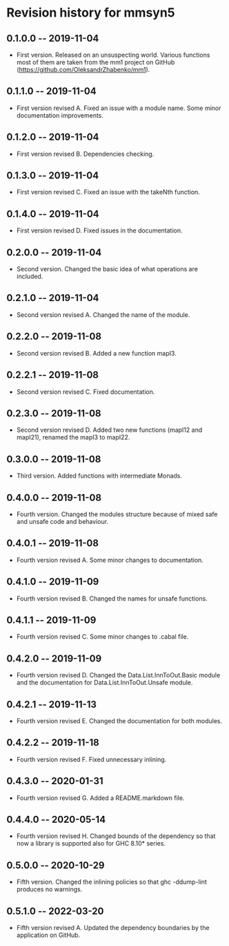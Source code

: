 # Revision history for mmsyn5

## 0.1.0.0 -- 2019-11-04

* First version. Released on an unsuspecting world. Various functions 
 most of them are taken from the mm1 project on GitHub 
  (https://github.com/OleksandrZhabenko/mm1).

## 0.1.1.0 -- 2019-11-04

* First version revised A. Fixed an issue with a module name. Some minor 
 documentation improvements.

## 0.1.2.0 -- 2019-11-04

* First version revised B. Dependencies checking.

## 0.1.3.0 -- 2019-11-04

* First version revised C. Fixed an issue with the takeNth function.

## 0.1.4.0 -- 2019-11-04

* First version revised D. Fixed issues in the documentation.

## 0.2.0.0 -- 2019-11-04

* Second version. Changed the basic idea of what operations are included.

## 0.2.1.0 -- 2019-11-04

* Second version revised A. Changed the name of the module.

## 0.2.2.0 -- 2019-11-08

* Second version revised B. Added a new function mapI3. 

## 0.2.2.1 -- 2019-11-08

* Second version revised C. Fixed documentation. 

## 0.2.3.0 -- 2019-11-08

* Second version revised D. Added two new functions (mapI12 and mapI21), renamed the mapI3 to mapI22. 

## 0.3.0.0 -- 2019-11-08

* Third version. Added functions with intermediate Monads.

## 0.4.0.0 -- 2019-11-08

* Fourth version. Changed the modules structure because of mixed safe and unsafe code and behaviour.

## 0.4.0.1 -- 2019-11-08

* Fourth version revised A. Some minor changes to documentation.

## 0.4.1.0 -- 2019-11-09

* Fourth version revised B. Changed the names for unsafe functions.

## 0.4.1.1 -- 2019-11-09

* Fourth version revised C. Some minor changes to .cabal file.

## 0.4.2.0 -- 2019-11-09

* Fourth version revised D. Changed the Data.List.InnToOut.Basic module and the documentation for Data.List.InnToOut.Unsafe module.

## 0.4.2.1 -- 2019-11-13

* Fourth version revised E. Changed the documentation for both modules.

## 0.4.2.2 -- 2019-11-18

* Fourth version revised F. Fixed unnecessary inlining.

## 0.4.3.0 -- 2020-01-31

* Fourth version revised G. Added a README.markdown file.

## 0.4.4.0 -- 2020-05-14

* Fourth version revised H. Changed bounds of the dependency so that now a library is supported also for GHC 8.10* series.

## 0.5.0.0 -- 2020-10-29

* Fifth version. Changed the inlining policies so that ghc -ddump-lint produces no warnings.

## 0.5.1.0 -- 2022-03-20

* Fifth version revised A. Updated the dependency boundaries by the application on GitHub.

